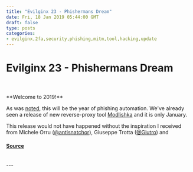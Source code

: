```yaml
---
title: "Evilginx 23 - Phishermans Dream"
date: Fri, 18 Jan 2019 05:44:00 GMT
draft: false
type: posts
categories: 
- evilginx,2fa,security,phishing,mitm,tool,hacking,update
---
```

# Evilginx 23 - Phishermans Dream

<br/>

<br/>
**Welcome to 2019!**

As was [noted](https://twitter.com/antisnatchor/status/1081891995533148160), this will be the year of phishing automation. We've already seen a release of new reverse-proxy tool [Modlishka](https://github.com/drk1wi/Modlishka) and it is only January.

This release would not have happened without the inspiration I received from Michele Orru ([@antisnatchor](https://twitter.com/antisnatchor)), Giuseppe Trotta ([@Giutro](https://twitter.com/Giutro)) and

#### [Source](https://breakdev.org/evilginx-2-3-phishermans-dream/)

<br/>
---
